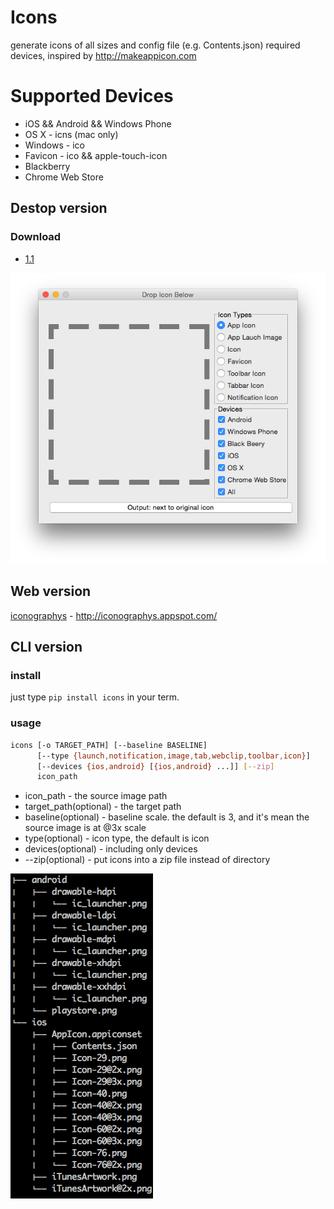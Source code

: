 # Icons

generate icons of all sizes and config file (e.g. Contents.json) required devices, inspired by http://makeappicon.com

# Supported Devices

* iOS && Android && Windows Phone
* OS X - icns (mac only)
* Windows - ico
* Favicon - ico && apple-touch-icon
* Blackberry
* Chrome Web Store


## Destop version

### Download

* [1.1](https://github.com/exherb/icons/releases/tag/1.1)

![screenshot](screenshots/icons_gui.png)

## Web version

[iconographys](http://iconographys.appspot.com/) - http://iconographys.appspot.com/

## CLI version

### install

just type `pip install icons` in your term.

### usage

```bash
icons [-o TARGET_PATH] [--baseline BASELINE]
      [--type {launch,notification,image,tab,webclip,toolbar,icon}]
      [--devices {ios,android} [{ios,android} ...]] [--zip]
      icon_path
```

* icon_path - the source image path
* target_path(optional) - the target path
* baseline(optional) - baseline scale. the default is 3, and it's mean the source image is at @3x scale
* type(optional) - icon type, the default is icon
* devices(optional) - including only devices
* --zip(optional) - put icons into a zip file instead of directory

![screenshot](screenshots/icons.png)
